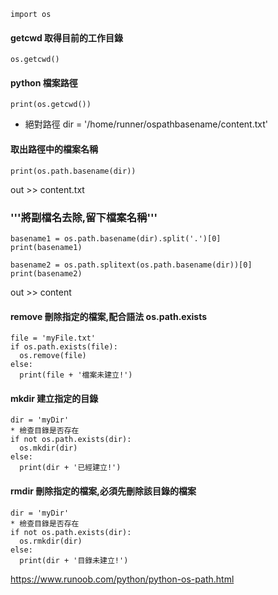     import os
#### getcwd 取得目前的工作目錄
    os.getcwd()

#### python 檔案路徑
    print(os.getcwd())
* 絕對路徑
    dir = '/home/runner/ospathbasename/content.txt'

#### 取出路徑中的檔案名稱
    print(os.path.basename(dir))

out >> content.txt

### '''將副檔名去除,留下檔案名稱'''

    basename1 = os.path.basename(dir).split('.')[0]
    print(basename1)

    basename2 = os.path.splitext(os.path.basename(dir))[0]
    print(basename2)

out >> content


#### remove 刪除指定的檔案,配合語法 os.path.exists

    file = 'myFile.txt'
    if os.path.exists(file):
      os.remove(file)
    else:
      print(file + '檔案未建立!')

#### mkdir 建立指定的目錄

    dir = 'myDir'  
    * 檢查目錄是否存在
    if not os.path.exists(dir):
      os.mkdir(dir)
    else:
      print(dir + '已經建立!')


#### rmdir 刪除指定的檔案,必須先刪除該目錄的檔案

    dir = 'myDir' 
    * 檢查目錄是否存在
    if not os.path.exists(dir):
      os.rmkdir(dir)  
    else:
      print(dir + '目錄未建立!')





https://www.runoob.com/python/python-os-path.html
